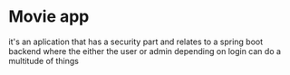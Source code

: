 # Movie app

it's an aplication that has a security part and relates to a spring boot backend where the either the user or admin depending on login can do a multitude of things

